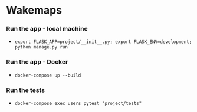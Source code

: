 # Wakemaps

### Run the app - local machine

* `export FLASK_APP=project/__init__.py; export FLASK_ENV=development; python manage.py run`

### Run the app - Docker

* `docker-compose up --build`

### Run the tests

* `docker-compose exec users pytest "project/tests"`